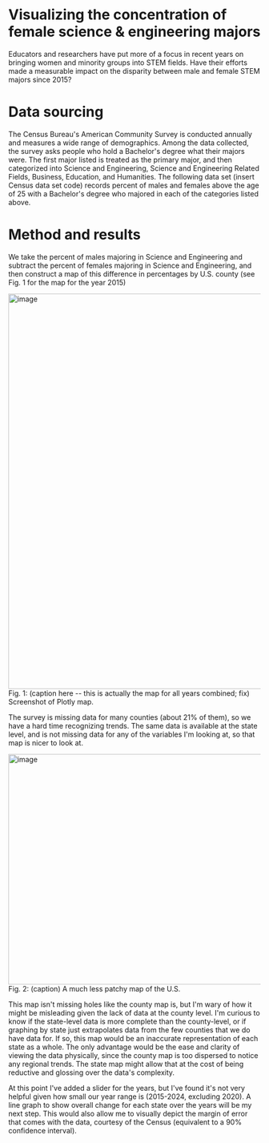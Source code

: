# Visualizing the concentration of female science & engineering majors
Educators and researchers have put more of a focus in recent years on bringing women and minority groups into STEM fields. Have their efforts made a measurable impact on the disparity between male and female STEM majors since 2015?

# Data sourcing
The Census Bureau's American Community Survey is conducted annually and measures a wide range of demographics. Among the data collected, the survey asks people who hold a Bachelor's degree what their majors were. The first major listed is treated as the primary major, and then categorized into Science and Engineering, Science and Engineering Related Fields, Business, Education, and Humanities. The following data set (insert Census data set code) records percent of males and females above the age of 25 with a Bachelor's degree who majored in each of the categories listed above. 

# Method and results
We take the percent of males majoring in Science and Engineering and subtract the percent of females majoring in Science and Engineering, and then construct a map of this difference in percentages by U.S. county (see Fig. 1 for the map for the year 2015)

<img width="1809" height="789" alt="image" src="https://github.com/user-attachments/assets/4824747a-3348-464d-97a4-184d45629cc3" />
Fig. 1: (caption here -- this is actually the map for all years combined; fix) Screenshot of Plotly map.

The survey is missing data for many counties (about 21% of them), so we have a hard time recognizing trends. The same data is available at the state level, and is not missing data for any of the variables I'm looking at, so that map is nicer to look at.

<img width="896" height="460" alt="image" src="https://github.com/user-attachments/assets/acd90be9-b3f2-49d5-95a0-185a00c5c724" />
Fig. 2: (caption) A much less patchy map of the U.S.

This map isn't missing holes like the county map is, but I'm wary of how it might be misleading given the lack of data at the county level. I'm curious to know if the state-level data is more complete than the county-level, or if graphing by state just extrapolates data from the few counties that we do have data for. If so, this map would be an inaccurate representation of each state as a whole. The only advantage would be the ease and clarity of viewing the data physically, since the county map is too dispersed to notice any regional trends. The state map might allow that at the cost of being reductive and glossing over the data's complexity.

At this point I've added a slider for the years, but I've found it's not very helpful given how small our year range is (2015-2024, excluding 2020). A line graph to show overall change for each state over the years will be my next step. This would also allow me to visually depict the margin of error that comes with the data, courtesy of the Census (equivalent to a 90% confidence interval).
